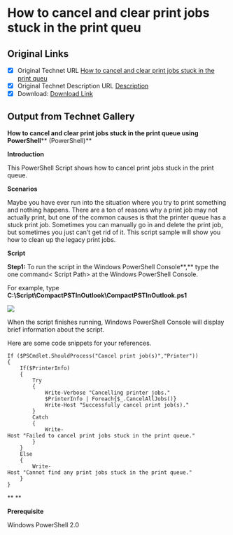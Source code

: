 # How to cancel and clear print jobs stuck in the print queu

## Original Links

- [x] Original Technet URL [How to cancel and clear print jobs stuck in the print queu](https://gallery.technet.microsoft.com/How-to-cancel-and-clear-d2966353)
- [x] Original Technet Description URL [Description](https://gallery.technet.microsoft.com/How-to-cancel-and-clear-d2966353/description)
- [x] Download: [Download Link](Download\39193.zip)

## Output from Technet Gallery

**How to cancel and clear print jobs stuck in the print queue using PowerShell**** (PowerShell)**

**Introduction**

This PowerShell Script shows how to cancel print jobs stuck in the print queue.

**Scenarios**

Maybe you have ever run into the situation where you try to print something and nothing happens. There are a ton of reasons why a print job may not actually print, but one of the common causes is that the printer queue has a stuck print job. Sometimes you  can manually go in and delete the print job, but sometimes you just can’t get rid of it. This script sample will show you how to clean up the legacy print jobs.

**Script**

**Step1:** To run the script in the Windows PowerShell Console**,** type the one command&lt; Script Path&gt; at the Windows PowerShell Console.

For example, type **C:\Script\CompactPSTInOutlook\CompactPSTInOutlook.ps1**

![](Images\image002.png)

When the script finishes running, Windows PowerShell Console will display brief information about the script.

Here are some code snippets for your references.

```
If ($PSCmdlet.ShouldProcess("Cancel print job(s)","Printer"))
{
    If($PrinterInfo)
    {
        Try
        {
            Write-Verbose "Cancelling printer jobs."
            $PrinterInfo | Foreach{$_.CancelAllJobs()}
            Write-Host "Successfully cancel print job(s)."
        }
        Catch
        {
            Write-Host "Failed to cancel print jobs stuck in the print queue."
        }
    }
    Else
    {
        Write-Host "Cannot find any print jobs stuck in the print queue."
    }
}
```

** **

**Prerequisite**

Windows PowerShell 2.0


